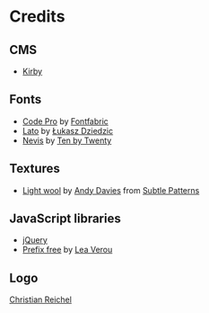 # Credits

## CMS

- [Kirby](http://getkirby.com)

## Fonts

- [Code Pro](http://fontfabric.com/code-pro/) by [Fontfabric](http://fontfabric.com)
- [Lato](http://www.latofonts.com) by [Łukasz Dziedzic](http://alfabety.pl)
- [Nevis](http://tenbytwenty.com/?xxxx_posts=nevis) by [Ten by Twenty](http://tenbytwenty.com)

## Textures

- [Light wool](http://subtlepatterns.com/light-wool/) by [Andy Davies](http://tall.me.uk) from [Subtle Patterns](http://subtlepatterns.com)

## JavaScript libraries

- [jQuery](http://jquery.com)
- [Prefix free](http://leaverou.github.com/prefixfree/) by [Lea Verou](http://lea.verou.me)

## Logo

[Christian Reichel](https://twitter.com/_Mr_Spike_)